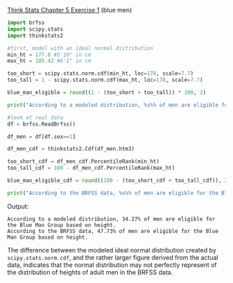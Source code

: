[Think Stats Chapter 5 Exercise 1](http://greenteapress.com/thinkstats2/html/thinkstats2006.html#toc50) (blue men)

```python
import brfss
import scipy.stats
import thinkstats2

#first, model with an ideal normal distribution
min_ht = 177.8 #5'10" in cm
max_ht = 185.42 #6'1" in cm

too_short = scipy.stats.norm.cdf(min_ht, loc=178, scale=7.7)
too_tall = 1 - scipy.stats.norm.cdf(max_ht, loc=178, scale=7.7)

blue_man_eligible = round((1 - (too_short + too_tall)) * 100, 2)

print("According to a modeled distribution, %s%% of men are eligible for the Blue Man Group based on height." % blue_man_eligible)

#look at real data
df = brfss.ReadBrfss()

df_men = df[df.sex==1]

df_men_cdf = thinkstats2.Cdf(df_men.htm3)

too_short_cdf = df_men_cdf.PercentileRank(min_ht)
too_tall_cdf = 100 - df_men_cdf.PercentileRank(max_ht)

blue_man_eligible_cdf = round((100 - (too_short_cdf + too_tall_cdf)), 2)

print("According to the BRFSS data, %s%% of men are eligible for the Blue Man Group based on height." % blue_man_eligible_cdf)
```

Output:
```
According to a modeled distribution, 34.27% of men are eligible for the Blue Man Group based on height.
According to the BRFSS data, 47.73% of men are eligible for the Blue Man Group based on height.
```

The difference between the modeled ideal normal distribution created by `scipy.stats.norm.cdf`, and the rather larger figure derived from the actual data, indicates that the normal distribution may not perfectly represent of the distribution of heights of adult men in the BRFSS data.
